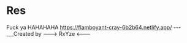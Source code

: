 # Res
Fuck ya HAHAHAHA https://flamboyant-cray-6b2b64.netlify.app/
-_-_-___Created by ---> RxYze <---
